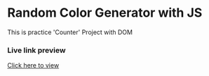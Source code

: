 # Random Color Generator with JS

This is practice 'Counter' Project with DOM

### Live link preview
<a target="_blank" href="https://hihabib.github.io/Counter-DOM-Project/">Click here to view</a>
